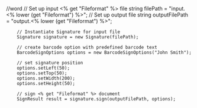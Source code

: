 //word
        // Set up input <% get "Fileformat" %> file
        string filePath = "input.<% lower (get "Fileformat") %>";
        // Set up output file
        string outputFilePath = "output.<% lower (get "Fileformat") %>";

        // Instantiate Signature for input file
        Signature signature = new Signature(filePath);

        // create barcode option with predefined barcode text
        BarcodeSignOptions options = new BarcodeSignOptions("John Smith");

        // set signature position
        options.setLeft(50);
        options.setTop(50);
        options.setWidth(200);
        options.setHeight(50);

        // sign <% get "Fileformat" %> document
        SignResult result = signature.sign(outputFilePath, options);
